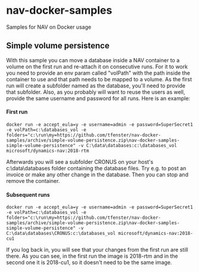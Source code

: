 # nav-docker-samples
Samples for NAV on Docker usage

## Simple volume persistence
With this sample you can move a database inside a NAV container to a volume on the first run and re-attach it on consecutive runs. For it to work you need to provide an env param called "volPath" with the path inside the container to use and that path needs to be mapped to a volume. As the first run will create a subfolder named as the database, you'll need to provide that subfolder. Also, as you probably will want to reuse the users as well, provide the same username and password for all runs. Here is an example:

#### First run
```docker run -e accept_eula=y -e username=admin -e password=SuperSecret1 -e volPath=c:\databases_vol -e folders="c:\run\my=https://github.com/tfenster/nav-docker-samples/archive/simple-volume-persistence.zip\nav-docker-samples-simple-volume-persistence" -v C:\data\databases:c:\databases_vol microsoft/dynamics-nav:2018-rtm```

Afterwards you will see a subfolder CRONUS on your host's c:\data\databases folder containing the database files. Try e.g. to post an invoice or make any other change in the database. Then you can stop and remove the container.

#### Subsequent runs
```docker run -e accept_eula=y -e username=admin -e password=SuperSecret1 -e volPath=c:\databases_vol -e folders="c:\run\my=https://github.com/tfenster/nav-docker-samples/archive/simple-volume-persistence.zip\nav-docker-samples-simple-volume-persistence" -v C:\data\databases\CRONUS:c:\databases_vol microsoft/dynamics-nav:2018-cu1```

If you log back in, you will see that your changes from the first run are still there. As you can see, in the first run the image is 2018-rtm and in the second one it is 2018-cu1, so it doesn't need to be the same image.